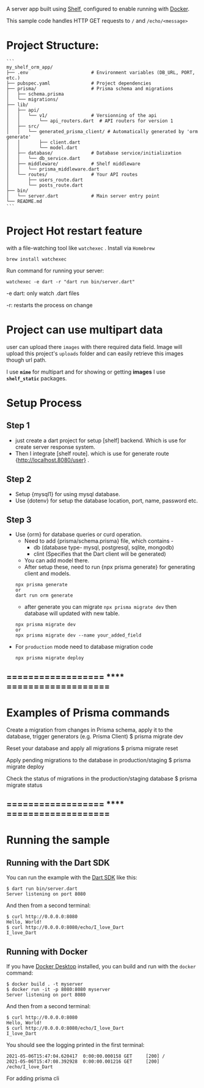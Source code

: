 A server app built using [Shelf](https://pub.dev/packages/shelf),
configured to enable running with [Docker](https://www.docker.com/).

This sample code handles HTTP GET requests to `/` and `/echo/<message>`

# Project Structure: 
    ```
    my_shelf_orm_app/
    ├── .env                       # Environment variables (DB_URL, PORT, etc.)
    ├── pubspec.yaml               # Project dependencies
    ├── prisma/                    # Prisma schema and migrations
    │   ├── schema.prisma
    │   └── migrations/
    ├── lib/
    │   ├── api/
    │   │   └── v1/                # Versionning of the api
    │   │       └── api_routers.dart  # API routers for version 1
    │   ├── src/
    │   │   └── generated_prisma_client/ # Automatically generated by 'orm generate'
    │   │       ├── client.dart
    │   │       └── model.dart
    │   ├── database/              # Database service/initialization
    │   │   └── db_service.dart
    │   ├── middleware/            # Shelf middleware
    │   │   └── prisma_middleware.dart
    │   └── routes/                # Your API routes
    │       ├── users_route.dart
    │       └── posts_route.dart
    ├── bin/
    │   └── server.dart            # Main server entry point
    └── README.md
    ```

# Project Hot restart feature 
with a file-watching tool like `watchexec` . Install via `Homebrew`
```
brew install watchexec
```
Run command for running your server:
 ```
 watchexec -e dart -r "dart run bin/server.dart"
 ```

-e dart: only watch .dart files

-r: restarts the process on change

# Project can use **multipart** data
user can upload there `images` with there required data field.
Image will upload this project's `uploads` folder and can easily retrieve this images though url path.

I use **`mime`** for multipart and for showing or getting **images** I use **`shelf_static`** packages.

#
# Setup Process

## Step 1
 * just create a dart project for setup [shelf] backend. Which is use for create server response system. 
 * Then I integrate [shelf route]. which is use for generate route {http://localhost.8080/user} .

## Step 2
 * Setup {mysql1} for using mysql database. 
 * Use {dotenv} for setup the database location, port, name, password etc.

## Step 3
 * Use {orm} for database queries or curd operation.
   * Need to add {prisma/schema.prisma} file, which contains -
     - db (database type- mysql, postgresql, sqlite, mongodb)
     - clint (Specifies that the Dart client will be generated)
   * You can  add model there.
   * After setup these, need to run {npx prisma generate} for generating client and models.
   ```
   npx prisma generate
   or
   dart run orm generate
   ``` 
   * after generate you can migrate `npx prisma migrate dev` then database will updated with new table.
    ```
   npx prisma migrate dev
   or
   npx prisma migrate dev --name your_added_field
   ```
  * For `production` mode need to database migration code
    ```
    npx prisma migrate deploy
    ```

## ================== **** ===================

# Examples of Prisma commands

Create a migration from changes in Prisma schema, apply it to the database, trigger generators (e.g. Prisma Client)
$ prisma migrate dev

Reset your database and apply all migrations
$ prisma migrate reset

Apply pending migrations to the database in production/staging
$ prisma migrate deploy

Check the status of migrations in the production/staging database
$ prisma migrate status

## ================== **** ===================



# Running the sample

## Running with the Dart SDK

You can run the example with the [Dart SDK](https://dart.dev/get-dart)
like this:

```
$ dart run bin/server.dart
Server listening on port 8080
```

And then from a second terminal:
```
$ curl http://0.0.0.0:8080
Hello, World!
$ curl http://0.0.0.0:8080/echo/I_love_Dart
I_love_Dart
```

## Running with Docker

If you have [Docker Desktop](https://www.docker.com/get-started) installed, you
can build and run with the `docker` command:

```
$ docker build . -t myserver
$ docker run -it -p 8080:8080 myserver
Server listening on port 8080
```

And then from a second terminal:
```
$ curl http://0.0.0.0:8080
Hello, World!
$ curl http://0.0.0.0:8080/echo/I_love_Dart
I_love_Dart
```

You should see the logging printed in the first terminal:
```
2021-05-06T15:47:04.620417  0:00:00.000158 GET     [200] /
2021-05-06T15:47:08.392928  0:00:00.001216 GET     [200] /echo/I_love_Dart
```

For adding prisma cli

